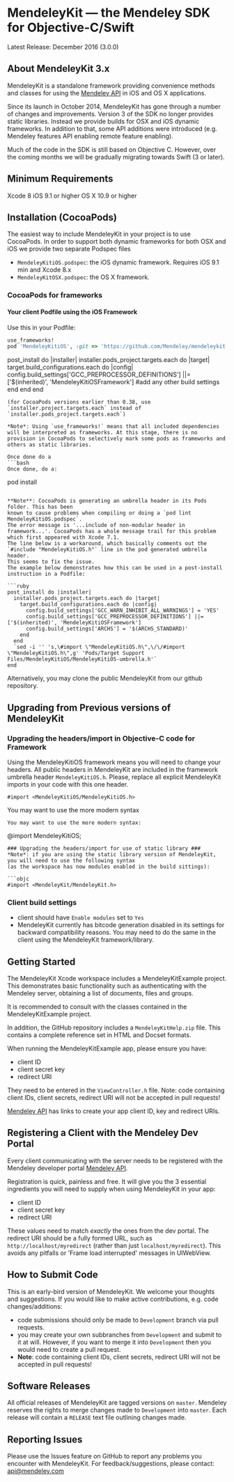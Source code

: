 # MendeleyKit — the Mendeley SDK for Objective-C/Swift #

Latest Release: December 2016 (3.0.0)


## About MendeleyKit 3.x ##
MendeleyKit is a standalone framework providing convenience methods
and classes for using the [Mendeley API](http://dev.mendeley.com) in iOS and
OS X applications.

Since its launch in October 2014, MendeleyKit has gone through a number of changes and improvements.
Version 3 of the SDK no longer provides static libraries. Instead we provide builds for OSX and iOS dynamic frameworks.
In addition to that, some API additions were introduced (e.g. Mendeley features API enabling remote feature enabling).

Much of the code in the SDK is still based on Objective C. However, over the coming months we will be gradually migrating
towards Swift (3 or later).

## Minimum Requirements ##

Xcode 8
iOS 9.1 or higher
OS X 10.9 or higher

## Installation (CocoaPods) ##
The easiest way to include MendeleyKit in your project is to use CocoaPods. In order to support both
dynamic frameworks for both OSX and iOS we provide two separate Podspec files
- `MendeleyKitiOS.podspec`: the iOS dynamic framework. Requires iOS 9.1 min and Xcode 8.x
- `MendeleyKitOSX.podspec`: the OS X framework.

### CocoaPods for frameworks ###

#### Your client Podfile using the iOS Framework ####
Use this in your Podfile:
```ruby
use_frameworks!
pod 'MendeleyKitiOS', :git => 'https://github.com/Mendeley/mendeleykit.git'
```

post_install do |installer|
  installer.pods_project.targets.each do |target|
    target.build_configurations.each do |config|
      config.build_settings['GCC_PREPROCESSOR_DEFINITIONS'] ||= ['$(inherited)', 'MendeleyKitiOSFramework']
      #add any other build settings 
    end
  end
end
```
(for CocoaPods versions earlier than 0.38, use `installer.project.targets.each` instead of `installer.pods_project.targets.each`)

*Note*: Using `use_frameworks!` means that all included dependencies will be interpreted as frameworks. At this stage, there is no provision in CocoaPods to selectively mark some pods as frameworks and others as static libraries.

Once done do a 
```bash
Once done, do a:
```
pod install
```

**Note**: CocoaPods is generating an umbrella header in its Pods folder. This has been
known to cause problems when compiling or doing a `pod lint MendeleyKitiOS.podspec`.
The error message is '...include of non-modular header in framework...'. CocoaPods has a whole message trail for this problem which first appeared with Xcode 7.1.
The line below is a workaround, which basically comments out the `#include "MendeleyKitiOS.h"` line in the pod generated umbrella header.
This seems to fix the issue.
The example below demonstrates how this can be used in a post-install instruction in a Podfile:

```ruby
post_install do |installer|
  installer.pods_project.targets.each do |target|
    target.build_configurations.each do |config|
      config.build_settings['GCC_WARN_INHIBIT_ALL_WARNINGS'] = 'YES'
      config.build_settings['GCC_PREPROCESSOR_DEFINITIONS'] ||= ['$(inherited)', 'MendeleyKitiOSFramework']
      config.build_settings['ARCHS'] = '$(ARCHS_STANDARD)'
    end
  end
  `sed -i '' 's,\#import \"MendeleyKitiOS.h\",\/\/#import \"MendeleyKitiOS.h\",g' 'Pods/Target Support Files/MendeleyKitiOS/MendeleyKitiOS-umbrella.h'`
end
```


Alternatively, you may clone the public MendeleyKit from our github repository.

## Upgrading from Previous versions of MendeleyKit ##

### Upgrading the headers/import in Objective-C code for Framework ###
Using the MendeleyKitiOS framework means you will need to change your headers.
All public headers in MendeleyKit are included in the framework umbrella header `MendeleyKitiOS.h`.
Please, replace all explicit MendeleyKit imports in your code with this one header.

```objc
#import <MendeleyKitiOS/MendeleyKitiOS.h>
```
You may want to use the more modern syntax
```objc
You may want to use the more modern syntax:
```
@import MendeleyKitiOS;
```
### Upgrading the headers/import for use of static library ###
*Note*: if you are using the static library version of MendeleyKit, you will need to use the following syntax
(as the workspace has now modules enabled in the build sittings):

```objc
#import <MendeleyKit/MendeleyKit.h>
```

### Client build settings ###
- client should have `Enable modules` set to `Yes`
- MendeleyKit currently has bitcode generation disabled in its settings for backward compatibility reasons. You may need to do the same in the client using the MendeleyKit framework/library.


## Getting Started ##
The MendeleyKit Xcode workspace includes a MendeleyKitExample project. This demonstrates
basic functionality such as authenticating with the Mendeley server, 
obtaining a list of documents, files and groups.

It is recommended to consult with the classes contained in the MendeleyKitExample project.

In addition, the GitHub repository includes a `MendeleyKitHelp.zip` file. This contains
a complete reference set in HTML and Docset formats.

When running the MendeleyKitExample app, please ensure you have:
- client ID
- client secret key
- redirect URI 

They need to be entered in the `ViewController.h` file.
Note: code containing client IDs, client secrets, redirect URI will not be accepted in pull requests!

[Mendeley API](http://dev.mendeley.com) has links to create your app client ID, key and redirect URIs.

## Registering a Client with the Mendeley Dev Portal ##
Every client communicating with the server needs to be registered with the Mendeley developer portal [Mendeley API](http://dev.mendeley.com).

Registration is quick, painless and free. It will give you the 3 essential ingredients you will need to supply when using MendeleyKit in your app:
- client ID
- client secret key
- redirect URI

These values need to match *exactly* the ones from the dev portal.
The redirect URI should be a fully formed URL, such as `http://localhost/myredirect` (rather than just `localhost/myredirect`). This avoids any pitfalls or 'Frame load interrupted' messages in UIWebView.


## How to Submit Code ##
This is an early-bird version of MendeleyKit. We welcome your thoughts and suggestions. If you would like to make active contributions, e.g. code changes/additions:

- code submissions should only be made to `Development` branch via pull requests.
- you may create your own subbranches from `Development` and submit to it at will. However, if you want to merge it into `Development` then you would need to create a pull request.
- **Note**: code containing client IDs, client secrets, redirect URI will not be accepted in pull requests!


## Software Releases ##
All official releases of MendeleyKit are tagged versions on `master`. Mendeley reserves the rights to merge changes made to `Development` into `master`.
Each release will contain a `RELEASE` text file outlining changes made.

## Reporting Issues ##
Please use the Issues feature on GitHub to report any problems you encounter with MendeleyKit.
For feedback/suggestions, please contact: api@mendeley.com
